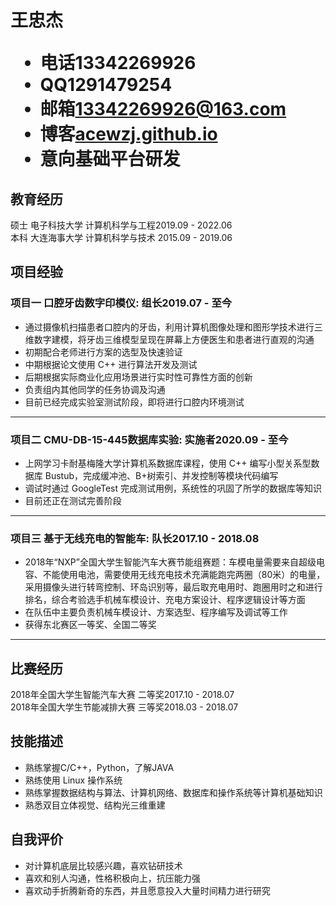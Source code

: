 <h1>
  <span>王忠杰</span>
  <ul>
    <li><span>电话</span>13342269926</li>
    <li><span>QQ</span>1291479254</li>
    <li><span>邮箱</span><a href="mailto:13342269926@163.com">13342269926@163.com</a></li>
    <li><span>博客</span><a href="https://acewzj.github.io/">acewzj.github.io</a></li>
    <li><span>意向</span>基础平台研发</li>
  </ul>
</h1>

## 教育经历

硕士 电子科技大学 计算机科学与工程<span class="right">2019.09 - 2022.06</span><br>
本科 大连海事大学 计算机科学与技术 <span class="right">2015.09 - 2019.06</span>


## 项目经验

### 项目一 口腔牙齿数字印模仪<span class="role">:&nbsp;组长</span><span class="right">2019.07 - 至今</span>

- 通过摄像机扫描患者口腔内的牙齿，利用计算机图像处理和图形学技术进行三维数字建模，将牙齿三维模型呈现在屏幕上方便医生和患者进行直观的沟通
- 初期配合老师进行方案的选型及快速验证
- 中期根据论文使用 C++ 进行算法开发及测试
- 后期根据实际商业化应用场景进行实时性可靠性方面的创新
- 负责组内其他同学的任务协调及沟通
- 目前已经完成实验室测试阶段，即将进行口腔内环境测试
---

### 项目二 CMU-DB-15-445数据库实验<span class="role">:&nbsp;实施者</span><span class="right">2020.09 - 至今</span>
- 上网学习卡耐基梅隆大学计算机系数据库课程，使用 C++ 编写小型关系型数据库 Bustub，完成缓冲池、B+树索引、并发控制等模块代码编写
- 调试时通过 GoogleTest 完成测试用例，系统性的巩固了所学的数据库等知识
- 目前还正在测试完善阶段
---
### 项目三 基于无线充电的智能车<span class="role">:&nbsp;队长</span><span class="right">2017.10 - 2018.08</span>

- 2018年“NXP”全国大学生智能汽车大赛节能组赛题：车模电量需要来自超级电容、不能使用电池，需要使用无线充电技术充满能跑完两圈（80米）的电量，采用摄像头进行转弯控制、环岛识别等，最后取充电用时、跑圈用时之和进行排名，综合考验选手机械车模设计、充电方案设计、程序逻辑设计等方面
- 在队伍中主要负责机械车模设计、方案选型、程序编写及调试等工作
- 获得东北赛区一等奖、全国二等奖
---

## 比赛经历

2018年全国大学生智能汽车大赛 二等奖<span class="right">2017.10 - 2018.07</span><br>
2018年全国大学生节能减排大赛 三等奖<span class="right">2018.03 - 2018.07</span>

## 技能描述

- 熟练掌握C/C++，Python，了解JAVA
- 熟练使用 Linux 操作系统
- 熟练掌握数据结构与算法、计算机网络、数据库和操作系统等计算机基础知识
- 熟悉双目立体视觉、结构光三维重建

## 自我评价

- 对计算机底层比较感兴趣，喜欢钻研技术
- 喜欢和别人沟通，性格积极向上，抗压能力强
- 喜欢动手折腾新奇的东西，并且愿意投入大量时间精力进行研究

